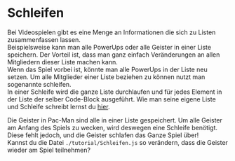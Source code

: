 Schleifen
=====================================

Bei Videospielen gibt es eine Menge an Informationen die sich zu Listen zusammenfassen lassen.  
Beispielsweise kann man alle PowerUps oder alle Geister in einer Liste speichern. 
Der Vorteil ist, dass man ganz einfach Veränderungen an allen Mitgliedern dieser Liste machen kann.  
Wenn das Spiel vorbei ist, könnte man alle PowerUps in der Liste neu setzen. Um alle Mitglieder einer Liste beziehen zu können nutzt man sogenannte schleifen.  
In einer Schleife wird die ganze Liste durchlaufen und für jedes Element in der Liste der selber Code-Block ausgeführt.
Wie man seine eigene Liste und Schleife schreibt lernst du [hier](https://docs.google.com/presentation/d/1Z7oA_aWcg0rn9GL75ptD9eeAYhkk88RXBcOzD85YGIw/edit?usp=sharing).

Die Geister in Pac-Man sind alle in einer Liste gespeichert. Um alle Geister am Anfang des Spiels zu wecken, wird deswegen eine Schleife benötigt. Diese fehlt jedoch, und die Geister schlafen das Ganze Spiel über!  
Kannst du die Datei `./tutorial/Schleifen.js` so verändern, dass die Geister wieder am Spiel teilnehmen?